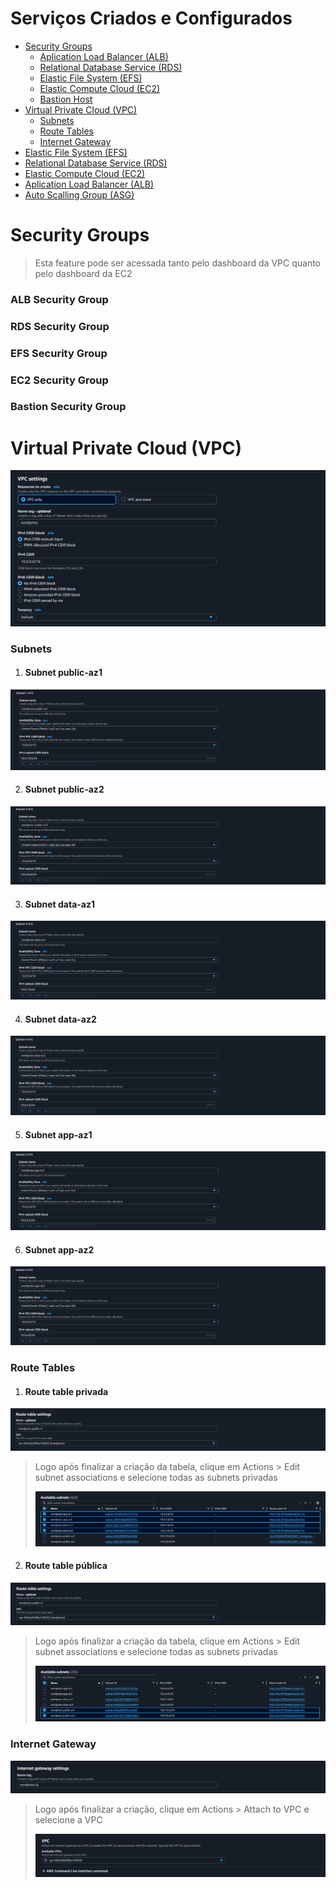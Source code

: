 # Serviços Criados e Configurados

- [Security Groups](security-groups)
  - [Aplication Load Balancer (ALB)](#alb-security-group)
  - [Relational Database Service (RDS)](#rds-security-group)
  - [Elastic File System (EFS)](#efs-security-group)
  - [Elastic Compute Cloud (EC2)](#ec2-security-group)
  - [Bastion Host](#bastion-security-group)
- [Virtual Private Cloud (VPC)](#virtual-private-cloud-vpc)
  - [Subnets](#subnets)
  - [Route Tables](#route-tables)
  - [Internet Gateway](#internet-gateway)
- [Elastic File System (EFS)](#efs)
- [Relational Database Service (RDS)](#rds)
- [Elastic Compute Cloud (EC2)](#ec2)
- [Aplication Load Balancer (ALB)](#alb)
- [Auto Scalling Group (ASG)](#asg)

# Security Groups

> Esta feature pode ser acessada tanto pelo dashboard da VPC quanto pelo dashboard da EC2

### ALB Security Group

### RDS Security Group

### EFS Security Group

### EC2 Security Group

### Bastion Security Group

# Virtual Private Cloud (VPC)

![VPC SETTINGS](Images/VirtualPrivateCloud/vpc-settings.PNG)

### Subnets
1. #### Subnet public-az1
![Subnet public-az1](Images/Subnets/public-az1.PNG)

2. #### Subnet public-az2
![Subnet public-az2](Images/Subnets/public-az2.PNG)

3. #### Subnet data-az1
![Subnet data-az1](Images/Subnets/data-az1.PNG)

4. #### Subnet data-az2
![Subnet data-az2](Images/Subnets/data-az2.PNG)

5. #### Subnet app-az1
![Subnet app-az1](Images/Subnets/app-az1.PNG)

6. #### Subnet app-az2
![Subnet app-az2](Images/Subnets/app-az2.PNG)

### Route Tables

1. #### Route table privada
![Private route table settings](Images/RouteTables/private-rt-settings.PNG)

>Logo após finalizar a criação da tabela, clique em Actions > Edit subnet associations e selecione todas as subnets privadas
>
>![Private route table associations](Images/RouteTables/private-rt-associations.PNG)

2. #### Route table pública
![Public route table settings](Images/RouteTables/public-rt-settings.PNG)

>Logo após finalizar a criação da tabela, clique em Actions > Edit subnet associations e selecione todas as subnets privadas
>
>![Private route table associations](Images/RouteTables/public-rt-associations.PNG)

### Internet Gateway

![Subnet app-az2](Images/InternetGateway/ig-settings.PNG)

>Logo após finalizar a criação, clique em Actions > Attach to VPC e selecione a VPC
>
>![Private route table associations](Images/InternetGateway/attach-to-vpc.PNG)
